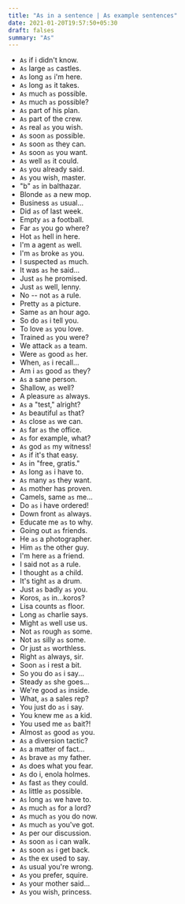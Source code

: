 ```yaml
---
title: "As in a sentence | As example sentences"
date: 2021-01-20T19:57:50+05:30
draft: falses
summary: "As"
---
```

- `As` if i didn't know.
- `As` large `as` castles.
- `As` long `as` i'm here.
- `As` long `as` it takes.
- `As` much `as` possible.
- `As` much `as` possible?
- `As` part of his plan.
- `As` part of the crew.
- `As` real `as` you wish.
- `As` soon `as` possible.
- `As` soon `as` they can.
- `As` soon `as` you want.
- `As` well `as` it could.
- `As` you already said.
- `As` you wish, master.
- "b" `as` in balthazar.
- Blonde `as` a new mop.
- Business `as` usual...
- Did `as` of last week.
- Empty `as` a football.
- Far `as` you go where?
- Hot `as` hell in here.
- I'm a agent `as` well.
- I'm `as` broke `as` you.
- I suspected `as` much.
- It was `as` he said...
- Just `as` he promised.
- Just `as` well, lenny.
- No -- not `as` a rule.
- Pretty `as` a picture.
- Same `as` an hour ago.
- So do `as` i tell you.
- To love `as` you love.
- Trained `as` you were?
- We attack `as` a team.
- Were `as` good `as` her.
- When, `as` i recall...
- Am i `as` good `as` they?
- `As` a sane person.
- Shallow, `as` well?
- A pleasure `as` always.
- `As` a "test," alright?
- `As` beautiful `as` that?
- `As` close `as` we can.
- `As` far `as` the office.
- `As` for example, what?
- `As` god `as` my witness!
- `As` if it's that easy.
- `As` in "free, gratis."
- `As` long `as` i have to.
- `As` many `as` they want.
- `As` mother has proven.
- Camels, same `as` me...
- Do `as` i have ordered!
- Down front `as` always.
- Educate me `as` to why.
- Going out `as` friends.
- He `as` a photographer.
- Him `as` the other guy.
- I'm here `as` a friend.
- I said not `as` a rule.
- I thought `as` a child.
- It's tight `as` a drum.
- Just `as` badly `as` you.
- Koros, `as` in...koros?
- Lisa counts `as` floor.
- Long `as` charlie says.
- Might `as` well use us.
- Not `as` rough `as` some.
- Not `as` silly `as` some.
- Or just `as` worthless.
- Right `as` always, sir.
- Soon `as` i rest a bit.
- So you do `as` i say...
- Steady `as` she goes...
- We're good `as` inside.
- What, `as` a sales rep?
- You just do `as` i say.
- You knew me `as` a kid.
- You used me `as` bait?!
- Almost `as` good `as` you.
- `As` a diversion tactic?
- `As` a matter of fact...
- `As` brave `as` my father.
- `As` does what you fear.
- `As` do i, enola holmes.
- `As` fast `as` they could.
- `As` little `as` possible.
- `As` long `as` we have to.
- `As` much `as` for a lord?
- `As` much `as` you do now.
- `As` much `as` you've got.
- `As` per our discussion.
- `As` soon `as` i can walk.
- `As` soon `as` i get back.
- `As` the ex used to say.
- `As` usual you're wrong.
- `As` you prefer, squire.
- `As` your mother said...
- `As` you wish, princess.
                 
